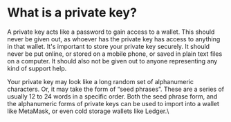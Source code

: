 # What is a private key?

A private key acts like a password to gain access to a wallet. This should never be given out, as whoever has the private key has access to anything in that wallet. It's important to store your private key securely. It should never be put online, or stored on a mobile phone, or saved in plain text files on a computer. It should also not be given out to anyone representing any kind of support help.&#x20;

Your private key may look like a long random set of alphanumeric characters. Or, it may take the form of “seed phrases”. These are a series of usually 12 to 24 words in a specific order. Both the seed phrase form, and the alphanumeric forms of private keys can be used to import into a wallet like MetaMask, or even cold storage wallets like Ledger.\
